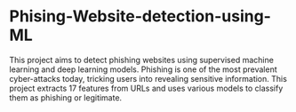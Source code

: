 # Phising-Website-detection-using-ML
This project aims to detect phishing websites using supervised machine learning and deep learning models. Phishing is one of the most prevalent cyber-attacks today, tricking users into revealing sensitive information. This project extracts 17 features from URLs and uses various models to classify them as phishing or legitimate.
